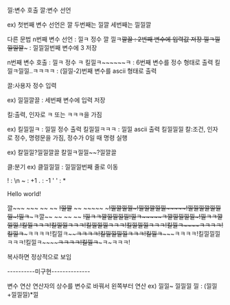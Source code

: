 낄:변수 호출
깔:변수 선언

ex) 첫번째 변수 선언은 깔
    두번째는 낄깔
    세번째는 낄낄깔

다른 문법
n번째 변수 선언 : 낄ㅋ 정수 깔
낄ㅋ~~깔끌 : 2번째 변수에 입력값 저장
낄ㅋ낄낄낄깔~~~ : 낄낄낄번째 변수에 3 저장

n번째 변수 호출 : 낄ㅋ 정수 ㅋ
킬낄ㅋ~~~~~~ㅋ : 6번째 변수를 정수 형태로 출력
킬낄ㅋ낄낄..ㅋㅋㅋㅋ : (낄낄-2)번째 변수를 ascii 형태로 출력


끌:사용자 정수 입력

ex) 낄낄깔끌 : 세번째 변수에 입력 저장


킬:출력, 인자로 ㅋ 또는 ㅋㅋㅋ을 가짐

ex) 킬낄낄ㅋ : 낄낄 정수 출력
    킬낄낄ㅋㅋㅋ : 낄낄 ascii 출력
    킬낄낄낄
칼:조건, 인자로 정수, 명령문을 가짐, 정수가 0일 때 명령 실행

ex) 칼낄낄?낄낄깔끌
    칼낄ㅋ낄낄~~?낄깔끌

클:분기
ex) 클낄낄낄 : 낄낄낄번째 줄로 이동

! : \n
~ : +1
. : -1
' ' : *

Hello world!

깔~~~ ~~~ ~~ ~~ ~~!낄깔~~ ~~ ~~~~~ ~~~~~!낄깔낄낄~!낄낄깔낄낄~~~~~~~!낄낄낄깔낄낄낄~~~!낄ㅋ~~~~~ㅋ깔~~ ~~ ~~ ~~ ~~!낄ㅋ~~~~~~ㅋ깔낄낄낄낄~~~~~~~~!낄ㅋ~~~~~~~ㅋ깔낄낄낄낄~~~!낄ㅋ~~~~~~~~ㅋ깔낄낄.!킬낄ㅋㅋㅋ!킬낄낄ㅋㅋㅋ!킬낄낄낄ㅋㅋㅋ!킬낄낄낄ㅋㅋㅋ!킬낄ㅋ~~~~ㅋㅋㅋㅋ!킬낄ㅋ~~~~~ㅋㅋㅋㅋ!킬낄ㅋ~~~~~~ㅋㅋㅋㅋ!킬낄낄낄낄ㅋㅋㅋ!킬낄ㅋ~~~~~~~ㅋㅋㅋㅋ!킬낄낄낄ㅋㅋㅋ!킬낄ㅋ~~~~~~~~ㅋㅋㅋㅋ!킬낄ㅋ~~~~~ㅋ~ㅋㅋㅋ!

복사하면 정상적으로 보임

----------미구현--------------

변수 연산
연산자의 상수를 변수로 바꿔서 왼쪽부터 연산
ex) 낄낄~ 낄낄낄 낄 : (낄낄+낄낄낄)*낄